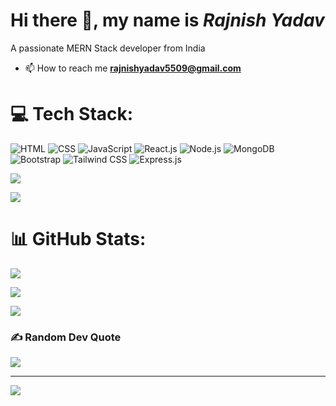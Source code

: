 # Hi there 👋, my name is *Rajnish Yadav*

A passionate MERN Stack developer from India

- 📫 How to reach me **rajnishyadav5509@gmail.com**

# 💻 Tech Stack:
![HTML](https://img.shields.io/badge/HTML-%23E34F26.svg?style=for-the-badge&logo=html5&logoColor=white) ![CSS](https://img.shields.io/badge/CSS-%231572B6.svg?style=for-the-badge&logo=css3&logoColor=white) ![JavaScript](https://img.shields.io/badge/JavaScript-%23F7DF1E.svg?style=for-the-badge&logo=javascript&logoColor=black) ![React.js](https://img.shields.io/badge/React.js-%2320232a.svg?style=for-the-badge&logo=react&logoColor=61DAFB) ![Node.js](https://img.shields.io/badge/Node.js-%2343853D.svg?style=for-the-badge&logo=node.js&logoColor=white) ![MongoDB](https://img.shields.io/badge/MongoDB-%234ea94b.svg?style=for-the-badge&logo=mongodb&logoColor=white) ![Bootstrap](https://img.shields.io/badge/Bootstrap-%23563D7C.svg?style=for-the-badge&logo=bootstrap&logoColor=white) ![Tailwind CSS](https://img.shields.io/badge/Tailwind_CSS-%2338B2AC.svg?style=for-the-badge&logo=tailwind-css&logoColor=white) ![Express.js](https://img.shields.io/badge/Express.js-%23404D59.svg?style=for-the-badge)

<!-- # 💡 Live Projects -->
<!-- COMMING SOON.... -->

![](https://raw.githubusercontent.com/yadavrajnish/github-stats/master/generated/overview.svg#gh-dark-mode-only)

![](https://raw.githubusercontent.com/yadavrajnish/github-stats/master/generated/overview.svg#gh-light-mode-only)

# 📊 GitHub Stats:
![](https://github-readme-stats.vercel.app/api?username=yadavrajnish&theme=dark&hide_border=true&include_all_commits=false&count_private=false)


![](https://github-readme-streak-stats.herokuapp.com/?user=yadavrajnish&theme=dark&hide_border=true)


![](https://github-readme-stats.vercel.app/api/top-langs/?username=yadavrajnish&theme=dark&hide_border=true&include_all_commits=false&count_private=false&layout=compact)

### ✍ Random Dev Quote
![](https://quotes-github-readme.vercel.app/api?type=horizontal&theme=radical)

---
[![](https://visitcount.itsvg.in/api?id=MSatyam-Mishra&icon=2&color=11)](https://visitcount.itsvg.in)

<!-- Proudly created with GPRM ( https://gprm.itsvg.in ) -->
